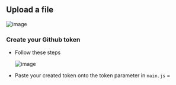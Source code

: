## Upload a file

![image](https://github.com/jatolentino/uploadToGithub/assets/61167951/5e384152-aa69-4218-bf94-b6f93f781945)

### Create your Github token
- Follow these steps
  
  ![image](https://github.com/jatolentino/uploadToGithub/assets/61167951/ef9951a8-988a-4b72-924c-ed5930c9c7dd)

- Paste your created token onto the token parameter in `main.js`
=
